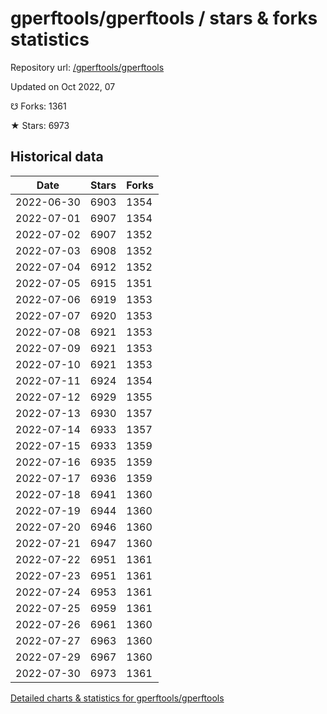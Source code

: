 # gperftools/gperftools / stars & forks statistics

Repository url: [/gperftools/gperftools](https://github.com/gperftools/gperftools)

Updated on Oct 2022, 07

☋ Forks: 1361

★ Stars: 6973

## Historical data
| Date | Stars | Forks |
|------|-------|-------|
| 2022-06-30 | 6903 | 1354 | 
| 2022-07-01 | 6907 | 1354 | 
| 2022-07-02 | 6907 | 1352 | 
| 2022-07-03 | 6908 | 1352 | 
| 2022-07-04 | 6912 | 1352 | 
| 2022-07-05 | 6915 | 1351 | 
| 2022-07-06 | 6919 | 1353 | 
| 2022-07-07 | 6920 | 1353 | 
| 2022-07-08 | 6921 | 1353 | 
| 2022-07-09 | 6921 | 1353 | 
| 2022-07-10 | 6921 | 1353 | 
| 2022-07-11 | 6924 | 1354 | 
| 2022-07-12 | 6929 | 1355 | 
| 2022-07-13 | 6930 | 1357 | 
| 2022-07-14 | 6933 | 1357 | 
| 2022-07-15 | 6933 | 1359 | 
| 2022-07-16 | 6935 | 1359 | 
| 2022-07-17 | 6936 | 1359 | 
| 2022-07-18 | 6941 | 1360 | 
| 2022-07-19 | 6944 | 1360 | 
| 2022-07-20 | 6946 | 1360 | 
| 2022-07-21 | 6947 | 1360 | 
| 2022-07-22 | 6951 | 1361 | 
| 2022-07-23 | 6951 | 1361 | 
| 2022-07-24 | 6953 | 1361 | 
| 2022-07-25 | 6959 | 1361 | 
| 2022-07-26 | 6961 | 1360 | 
| 2022-07-27 | 6963 | 1360 | 
| 2022-07-29 | 6967 | 1360 | 
| 2022-07-30 | 6973 | 1361 | 


[Detailed charts & statistics for gperftools/gperftools](https://reviewgithub.com/rep/gperftools/gperftools)
